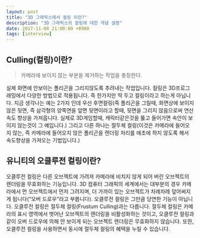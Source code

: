 ```yaml
---
layout: post
title: "3D 그래픽스에서 컬링 이란?"
description: "3D 그래픽스의 컬링에 대한 개념 설명"
date: 2017-11-08 21:00:00 +0900
tags: [interview]
---
```


## Culling(컬링)이란?

> 카메라에 보이지 않는 부분을 제거하는 작업을 총칭한다.

실제 화면에 안보이는 폴리곤을 그리지않도록 추려내는 작업입니다.
컬링은 3D프로그래밍에서 다양한 방법으로 적용됩니다. 즉 한가지만 딱 두고 컬링이라고 하는게 아닙니다. 
지금 생각나는 예는 2가지 인데 우선 후면컬링(즉 폴리곤을 그릴때, 화면상에 보이지 않은 뒷면, 
즉 삼각형의 양쪽면을 앞면 뒷면이라고 할때, 뒷면을 그리지 않음으로써 연산속도 향상을 가져옵니다. 
실제로 3D게임할때, 캐릭터같은것을 뚫고 들어가면 속안이 보이지 않는것이 그 예입니다.) 
그리고 다른 하나는 절두체 컬링(이것은 카메라에 들어오지 않는, 즉 카메라에 들어오지 않은 폴리곤을 렌더링 처리를 애초에 하지 않도록 해서 속도향상을 가져오는 기법입니다.)


## 유니티의 오클루전 컬링이란?

오클루전 컬링은 다른 오브젝트에 가려져 카메라에 비치지 않게 되어 버린 오브젝트의 렌더링을 무효화하는 기능입니다. 3D 컴퓨터 그래픽의 세계에서는 대부분의 경우 카메라에서 먼 오브젝트에서 먼저 그려지며, 더 가까이 있는 오브젝트가 차례차례 덮어써지게 됩니다(“오버 드로우”라고 부릅니다). 오클루전 컬링은 그만큼 당연한 기능이 아닙니다. 오클루전 컬링은 절두체 컬링(Frustum Culling)과는 다릅니다. 절두체 컬링은 카메라의 표시 영역에서 벗어난 오브젝트의 렌더링을 비활성화하는 것이고, 오클루전 컬링과 같이 오버 드로우에 의해 안 보이게 되는 오브젝트 렌더링은 무효화하지 않습니다. 또한,오클루전 컬링을 사용하면서 동시에 절두체 컬링의 혜택을 누릴 수 있습니다.
